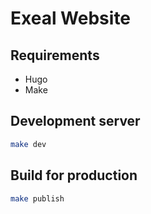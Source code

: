 # Exeal Website

## Requirements

- Hugo
- Make

## Development server
```sh
make dev
```

## Build for production

```sh
make publish
```
